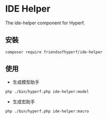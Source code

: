 # IDE Helper

The ide-helper component for Hyperf.

## 安裝

```shell
composer require friendsofhyperf/ide-helper
```

## 使用

- 生成模型助手

```shell
php ./bin/hyperf.php ide-helper:model
```

- 生成宏助手

```shell
php ./bin/hyperf.php ide-helper:macro
```
